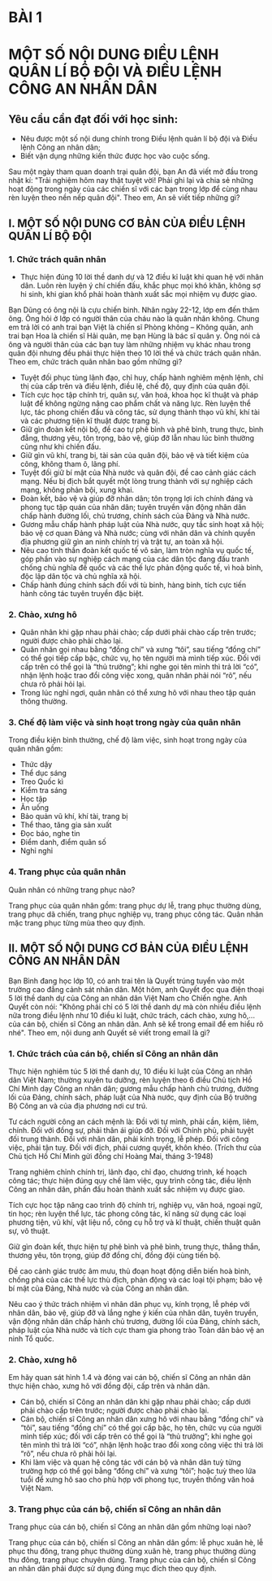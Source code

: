 # BÀI 1
# MỘT SỐ NỘI DUNG ĐIỀU LỆNH QUÂN LÍ BỘ ĐỘI VÀ ĐIỀU LỆNH CÔNG AN NHÂN DÂN

## Yêu cầu cần đạt đối với học sinh:

- Nêu được một số nội dung chính trong Điều lệnh quản lí bộ đội và Điều lệnh Công an nhân dân;
- Biết vận dụng những kiến thức được học vào cuộc sống.

Sau một ngày tham quan doanh trại quân đội, bạn An đã viết mở đầu trong nhật kí: "Trải nghiệm hôm nay thật tuyệt vời! Phải ghi lại và chia sẻ những hoạt động trong ngày của các chiến sĩ với các bạn trong lớp để cùng nhau rèn luyện theo nền nếp quân đội".
Theo em, An sẽ viết tiếp những gì?

## I. MỘT SỐ NỘI DUNG CƠ BẢN CỦA ĐIỀU LỆNH QUÂN LÍ BỘ ĐỘI
### 1. Chức trách quân nhân

- Thực hiện đúng 10 lời thề danh dự và 12 điều kỉ luật khi quan hệ với nhân dân. Luôn rèn luyện ý chí chiến đấu, khắc phục mọi khó khăn, không sợ hi sinh, khi gian khổ phải hoàn thành xuất sắc mọi nhiệm vụ được giao.

Bạn Dũng có ông nội là cựu chiến binh. Nhân ngày 22-12, lớp em đến thăm ông. Ông hỏi ở lớp có người thân của cháu nào là quân nhân không. Chung em trả lời có anh trai bạn Việt là chiến sĩ Phòng không – Không quân, anh trai bạn Hoa là chiến sĩ Hải quân, mẹ bạn Hùng là bác sĩ quân y. Ông nói cả ông và người thân của các bạn tuy làm những nhiệm vụ khác nhau trong quân đội nhưng đều phải thực hiện theo 10 lời thề và chức trách quân nhân.
Theo em, chức trách quân nhân bao gồm những gì?

- Tuyệt đối phục tùng lãnh đạo, chỉ huy, chấp hành nghiêm mệnh lệnh, chỉ thị của cấp trên và điều lệnh, điều lệ, chế độ, quy định của quân đội.
- Tích cực học tập chính trị, quân sự, văn hoá, khoa học kĩ thuật và pháp luật để không ngừng nâng cao phẩm chất và năng lực. Rèn luyện thể lực, tác phong chiến đấu và công tác, sử dụng thành thạo vũ khí, khí tài và các phương tiện kĩ thuật được trang bị.
- Giữ gìn đoàn kết nội bộ, đề cao tự phê bình và phê bình, trung thực, bình đẳng, thương yêu, tôn trọng, bảo vệ, giúp đỡ lẫn nhau lúc bình thường cũng như khi chiến đấu.
- Giữ gìn vũ khí, trang bị, tài sản của quân đội, bảo vệ và tiết kiệm của công, không tham ô, lãng phí.
- Tuyệt đối giữ bí mật của Nhà nước và quân đội, đề cao cảnh giác cách mạng. Nếu bị địch bắt quyết một lòng trung thành với sự nghiệp cách mạng, không phản bội, xung khai.
- Đoàn kết, bảo vệ và giúp đỡ nhân dân; tôn trọng lợi ích chính đáng và phong tục tập quán của nhân dân; tuyên truyền vận động nhân dân chấp hành đường lối, chủ trương, chính sách của Đảng và Nhà nước.
- Gương mẫu chấp hành pháp luật của Nhà nước, quy tắc sinh hoạt xã hội; bảo vệ cơ quan Đảng và Nhà nước; cùng với nhân dân và chính quyền địa phương giữ gìn an ninh chính trị và trật tự, an toàn xã hội.
- Nêu cao tinh thần đoàn kết quốc tế vô sản, làm tròn nghĩa vụ quốc tế, góp phần vào sự nghiệp cách mạng của các dân tộc đang đấu tranh chống chủ nghĩa đế quốc và các thế lực phản động quốc tế, vì hoà bình, độc lập dân tộc và chủ nghĩa xã hội.
- Chấp hành đúng chính sách đối với tù binh, hàng binh, tích cực tiến hành công tác tuyên truyền đặc biệt.

### 2. Chào, xưng hô

- Quân nhân khi gặp nhau phải chào; cấp dưới phải chào cấp trên trước; người được chào phải chào lại.
- Quân nhân gọi nhau bằng “đồng chí” và xưng “tôi”, sau tiếng “đồng chí” có thể gọi tiếp cấp bậc, chức vụ, họ tên người mà mình tiếp xúc. Đối với cấp trên có thể gọi là “thủ trưởng”; khi nghe gọi tên mình thì trả lời “có”, nhận lệnh hoặc trao đổi công việc xong, quân nhân phải nói “rõ”, nếu chưa rõ phải hỏi lại.
- Trong lúc nghỉ ngơi, quân nhân có thể xưng hô với nhau theo tập quán thông thường.

### 3. Chế độ làm việc và sinh hoạt trong ngày của quân nhân

Trong điều kiện bình thường, chế độ làm việc, sinh hoạt trong ngày của quân nhân gồm:

- Thức dậy
- Thể dục sáng
- Treo Quốc kì
- Kiểm tra sáng
- Học tập
- Ăn uống
- Bảo quản vũ khí, khí tài, trang bị
- Thể thao, tăng gia sản xuất
- Đọc báo, nghe tin
- Điểm danh, điểm quân số
- Nghỉ nghỉ

### 4. Trang phục của quân nhân

Quân nhân có những trang phục nào?

Trang phục của quân nhân gồm: trang phục dự lễ, trang phục thường dùng, trang phục dã chiến, trang phục nghiệp vụ, trang phục công tác. Quân nhân mặc trang phục từng mùa theo quy định.

## II. MỘT SỐ NỘI DUNG CƠ BẢN CỦA ĐIỀU LỆNH CÔNG AN NHÂN DÂN

Bạn Bình đang học lớp 10, có anh trai tên là Quyết trúng tuyển vào một trường cao đẳng cảnh sát nhân dân. Một hôm, anh Quyết đọc qua điện thoại 5 lời thề danh dự của Công an nhân dân Việt Nam cho Chiến nghe. Anh Quyết còn nói: "Không phải chỉ có 5 lời thề danh dự mà còn nhiều điều lệnh nữa trong điều lệnh như 10 điều kỉ luật, chức trách, cách chào, xưng hô,... của cán bộ, chiến sĩ Công an nhân dân. Anh sẽ kể trong email để em hiểu rõ nhé". Theo em, nội dung anh Quyết sẽ viết trong email là gì?

### 1. Chức trách của cán bộ, chiến sĩ Công an nhân dân

Thực hiện nghiêm túc 5 lời thề danh dự, 10 điều kỉ luật của Công an nhân dân Việt Nam; thường xuyên tu dưỡng, rèn luyện theo 6 điều Chủ tịch Hồ Chí Minh dạy Công an nhân dân; gương mẫu chấp hành chủ trương, đường lối của Đảng, chính sách, pháp luật của Nhà nước, quy định của Bộ trưởng Bộ Công an và của địa phương nơi cư trú.

Tư cách người công an cách mệnh là:
Đồi với tự mình, phải cần, kiệm, liêm, chính.
Đối với đồng sự, phải thân ái giúp đỡ.
Đối với Chính phủ, phải tuyệt đối trung thành.
Đối với nhân dân, phải kính trọng, lễ phép.
Đối với công việc, phải tận tuỵ.
Đối với địch, phải cương quyết, khôn khéo.
(Trích thư của Chủ tịch Hồ Chí Minh gửi đồng chí Hoàng Mai, tháng 3-1948)

Trang nghiêm chỉnh chính trị, lãnh đạo, chỉ đạo, chương trình, kế hoạch công tác; thực hiện đúng quy chế làm việc, quy trình công tác, điều lệnh Công an nhân dân, phấn đấu hoàn thành xuất sắc nhiệm vụ được giao.

Tích cực học tập nâng cao trình độ chính trị, nghiệp vụ, văn hoá, ngoại ngữ, tin học; rèn luyện thể lực, tác phong công tác, kĩ năng sử dụng các loại phương tiện, vũ khí, vật liệu nổ, công cụ hỗ trợ và kĩ thuật, chiến thuật quân sự, võ thuật.

Giữ gìn đoàn kết, thực hiện tự phê bình và phê bình, trung thực, thẳng thắn, thương yêu, tôn trọng, giúp đỡ đồng chí, đồng đội cùng tiến bộ.

Đề cao cảnh giác trước âm mưu, thủ đoạn hoạt động diễn biến hoà bình, chống phá của các thế lực thù địch, phản động và các loại tội phạm; bảo vệ bí mật của Đảng, Nhà nước và của Công an nhân dân.

Nêu cao ý thức trách nhiệm vì nhân dân phục vụ, kính trọng, lễ phép với nhân dân, bảo vệ, giúp đỡ và lắng nghe ý kiến của nhân dân, tuyên truyền, vận động nhân dân chấp hành chủ trương, đường lối của Đảng, chính sách, pháp luật của Nhà nước và tích cực tham gia phong trào Toàn dân bảo vệ an ninh Tổ quốc.

### 2. Chào, xưng hô

Em hãy quan sát hình 1.4 và đóng vai cán bộ, chiến sĩ Công an nhân dân thực hiện chào, xưng hô với đồng đội, cấp trên và nhân dân.

- Cán bộ, chiến sĩ Công an nhân dân khi gặp nhau phải chào; cấp dưới phải chào cấp trên trước; người được chào phải chào lại.
- Cán bộ, chiến sĩ Công an nhân dân xưng hô với nhau bằng “đồng chí” và “tôi”, sau tiếng “đồng chí” có thể gọi cấp bậc, họ tên, chức vụ của người mình tiếp xúc; đối với cấp trên có thể gọi là “thủ trưởng”; khi nghe gọi tên mình thì trả lời “có”, nhận lệnh hoặc trao đổi xong công việc thì trả lời “rõ”, nếu chưa rõ phải hỏi lại.
- Khi làm việc và quan hệ công tác với cán bộ và nhân dân tuỳ từng trường hợp có thể gọi bằng “đồng chí” và xưng “tôi”; hoặc tuỳ theo lứa tuổi để xưng hô sao cho phù hợp với phong tục, truyền thống văn hoá Việt Nam.

### 3. Trang phục của cán bộ, chiến sĩ Công an nhân dân

Trang phục của cán bộ, chiến sĩ Công an nhân dân gồm những loại nào?

Trang phục của cán bộ, chiến sĩ Công an nhân dân gồm: lễ phục xuân hè, lễ phục thu đông, trang phục thường dùng xuân hè, trang phục thường dùng thu đông, trang phục chuyên dùng. Trang phục của cán bộ, chiến sĩ Công an nhân dân phải được sử dụng đúng mục đích theo quy định.
